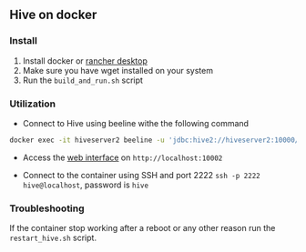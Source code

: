 ## Hive on docker

### Install

1. Install docker or [rancher desktop](https://rancherdesktop.io/)
2. Make sure you have wget installed on your system
3. Run the `build_and_run.sh` script

### Utilization

- Connect to Hive using beeline withe the following command

```bash
docker exec -it hiveserver2 beeline -u 'jdbc:hive2://hiveserver2:10000/'
```

- Access the [web interface](http://localhost:10002) on `http://localhost:10002`

- Connect to the container using SSH and port 2222 `ssh -p 2222 hive@localhost`, password is `hive`

### Troubleshooting

If the container stop working after a reboot or any other reason run the `restart_hive.sh` script.
